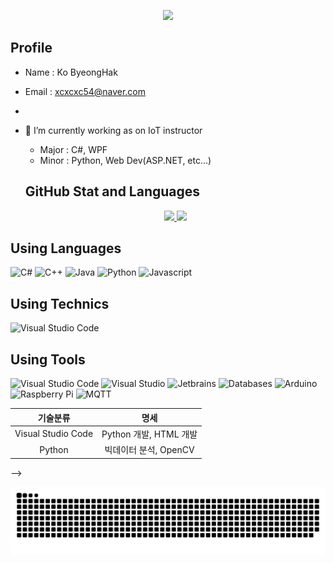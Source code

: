 <p align='center'>
  <a href="https://github.com/hugoMGSung">
    <img src="https://capsule-render.vercel.app/api?type=venom&height=270&color=gradient&text=Hugo's%20Lecture%20Repository&section=header&reversal=false&textBg=false&fontColor=005174&fontSize=40&animation=blinking&fontAlign=50"/>
  </a>
</p>

  ## Profile
  - Name : Ko ByeongHak
  - Email : xcxcxc54@naver.com
  - 
- 🔭 I’m currently working as on IoT instructor
    - Major : C#, WPF
    - Minor : Python, Web Dev(ASP.NET, etc...)
 
  ## GitHub Stat and Languages
  <!-- username 본인걸로 -->
  <p align='center'>
  <a href="https://github.com/znah54">
    <img src="https://github-readme-stats.vercel.app/api?username=znah54&theme=tokyonight&show_icons=true"/>
    <img src="https://github-readme-stats.vercel.app/api/top-langs/?username=znah54&theme=tokyonight&layout=compact"/>
  </a>
</p>

<!--
[![trophy](https://github-profile-trophy.vercel.app/?username=hugoMGSung&theme=onedark)](https://github.com/hugoMGSung)
-->

## Using Languages
<p align='left'>
    <img height="40" src="https://img.icons8.com/?size=100&id=55251&format=png&color=000000" title="C#">
    <img height="40" src="https://img.icons8.com/?size=100&id=55199&format=png&color=000000" title="C++">
    <img height="40" src="https://img.icons8.com/?size=100&id=Pd2x9GWu9ovX&format=png&color=000000" title="Java">
    <img height="40" src="https://img.icons8.com/?size=100&id=13441&format=png&color=000000" title="Python">
    <img height="40" src="https://img.icons8.com/?size=100&id=108784&format=png&color=000000" title="Javascript">
</p>

## Using Technics
<p align='left'>
  <img height="40" src="https://img.icons8.com/?size=100&id=9OGIyU8hrxW5&format=png&color=000000" title="Visual Studio Code">
</p>

## Using Tools
<p align='left'>
  <img height="40" src="https://img.icons8.com/?size=100&id=9OGIyU8hrxW5&format=png&color=000000" title="Visual Studio Code">
  <img height="40" src="https://img.icons8.com/?size=100&id=ezj3zaVtImPg&format=png&color=000000" title="Visual Studio">
  <img height="40" src="https://img.icons8.com/?size=100&id=jUw5rFZE2a5d&format=png&color=000000" title="Jetbrains">
  <img height="40" src="https://img.icons8.com/?size=100&id=NFQusZJ4neki&format=png&color=000000" title="Databases">
  
  <img height="40" src="https://img.icons8.com/?size=100&id=Of4lZV2lwBQI&format=png&color=000000" title="Arduino">
  <img height="40" src="https://img.icons8.com/?size=100&id=13443&format=png&color=000000" title="Raspberry Pi">
  <img height="40" src="https://mosquitto.org/stickers/mosquitto-mono.png" title="MQTT">
</p>

| 기술분류 | 명세 |
|:---:|:---:|
|Visual Studio Code|Python 개발, HTML 개발|
|Python| 빅데이터 분석, OpenCV |
-->

<img src="https://raw.githubusercontent.com/Platane/snk/output/github-contribution-grid-snake.svg" />
